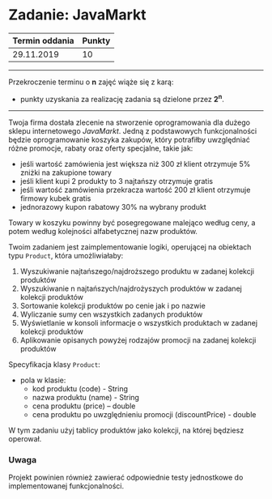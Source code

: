 # Zadanie: JavaMarkt

| Termin oddania | Punkty     |
|----------------|:-----------|
| 29.11.2019     |  10        |

--- 
Przekroczenie terminu o **n** zajęć wiąże się z karą:
- punkty uzyskania za realizację zadania są dzielone przez **2<sup>n</sup>**.

--- 

Twoja firma dostała zlecenie na stworzenie oprogramowania dla dużego sklepu internetowego *JavaMarkt*. 
Jedną z podstawowych funkcjonalności będzie oprogramowanie koszyka zakupów, 
który potrafiłby uwzględniać różne promocje, rabaty oraz oferty specjalne, takie jak:
- jeśli wartość zamówienia jest większa niż 300 zł klient otrzymuje 5% zniżki na zakupione towary
- jeśli klient kupi 2 produkty to 3 najtańszy otrzymuje gratis
- jeśli wartość zamówienia przekracza wartość 200 zł klient otrzymuje firmowy kubek gratis
- jednorazowy kupon rabatowy 30% na wybrany produkt

Towary w koszyku powinny być posegregowane malejąco według ceny, 
a potem według kolejności alfabetycznej nazw produktów.

Twoim zadaniem jest zaimplementowanie logiki, operującej na obiektach typu ``Product``, 
która umożliwiałaby:
1. Wyszukiwanie najtańszego/najdroższego produktu w zadanej kolekcji produktów
2. Wyszukiwanie n najtańszych/najdrożyszych produktów w zadanej kolekcji produktów
3. Sortowanie kolekcji produktów po cenie jak i po nazwie
4. Wyliczanie sumy cen wszystkich zadanych produktów
5. Wyświetlanie w konsoli informacje o wszystkich produktach w zadanej kolekcji produktów
6. Aplikowanie opisanych powyżej rodzajów promocji na zadanej kolekcji produktów

Specyfikacja klasy ``Product``:
- pola w klasie:
    - kod produktu (code) - String
    - nazwa produktu (name) - String
    - cena produktu (price) – double
    - cena produktu po uwzględnieniu promocji (discountPrice) - double

W tym zadaniu użyj tablicy produktów jako kolekcji, na której będziesz operował.

### Uwaga
Projekt powinien również zawierać odpowiednie testy jednostkowe do implementowanej funkcjonalności.
